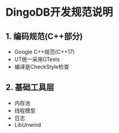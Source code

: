 # DingoDB开发规范说明



## 1. 编码规范(C++部分)

- Google C++规范(C++17)
- UT统一采用GTests
- 编译是CheckStyle检查

## 2. 基础工具层

- 内存池
- 线程模型
- 日志
- LibUnwind